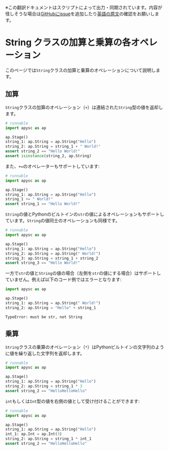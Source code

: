 <span class="inconspicuous-txt">※この翻訳ドキュメントはスクリプトによって出力・同期されています。内容が怪しそうな場合は<a href="https://github.com/simon-ritchie/apysc/issues" target="_blank">GitHubにissue</a>を追加したり[英語の原文](https://simon-ritchie.github.io/apysc/en/string_addition_and_multiplication.html)の確認をお願いします。</span>

# String クラスの加算と乗算の各オペレーション

このページでは`String`クラスの加算と乗算のオペレーションについて説明します。

## 加算

`String`クラスの加算のオペレーション（`+`）は連結された`String`型の値を返却します。

```py
# runnable
import apysc as ap

ap.Stage()
string_1: ap.String = ap.String("Hello")
string_2: ap.String = string_1 + " World!"
assert string_2 == "Hello World!"
assert isinstance(string_2, ap.String)
```

また、`+=`のオペレーターもサポートしています:

```py
# runnable
import apysc as ap

ap.Stage()
string_1: ap.String = ap.String("Hello")
string_1 += " World!"
assert string_1 == "Hello World!"
```

`String`の値とPythonのビルトインの`str`の値によるオペレーションもサポートしています。`String`の値同士のオペレーションも同様です。

```py
# runnable
import apysc as ap

ap.Stage()
string_1: ap.String = ap.String("Hello")
string_2: ap.String = ap.String(" World!")
string_3: ap.String = string_1 + string_2
assert string_3 == "Hello World!"
```

一方で`str`の値と`String`の値の場合（左側を`str`の値にする場合）はサポートしていません。例えば以下のコード例ではエラーとなります:

```py
import apysc as ap

ap.Stage()
string_1: ap.String = ap.String(" World!")
string_2: ap.String = "Hello" + string_1
```

```
TypeError: must be str, not String
```

## 乗算

`String`クラスの乗算のオペレーション（`*`）はPythonビルトインの文字列のように値を繰り返した文字列を返却します。

```py
# runnable
import apysc as ap

ap.Stage()
string_1: ap.String = ap.String("Hello")
string_2: ap.String = string_1 * 3
assert string_2 == "HelloHelloHello"
```

`int`もしくは`Int`型の値を右側の値として受け付けることができます:

```py
# runnable
import apysc as ap

ap.Stage()
string_1: ap.String = ap.String("Hello")
int_1: ap.Int = ap.Int(3)
string_2: ap.String = string_1 * int_1
assert string_2 == "HelloHelloHello"
```